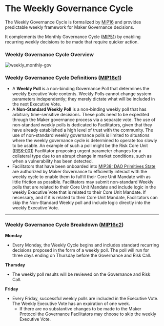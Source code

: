 # The Weekly Governance Cycle

The Weekly Governance Cycle is formalized by [MIP16](https://mips.makerdao.com/mips/details/MIP16) and provides predictable weekly framework for Maker Governance decisions.

It complements the Monthly Governance Cycle ([MIP51](https://mips.makerdao.com/mips/details/MIP51)) by enabling recurring weekly decisions to be made that require quicker action.

### Weekly Governance Cycle Overview

![weekly_monthly-gov](https://github.com/makerdao/mips/blob/master/MIP16/weekly_governance_cycle.png?raw=true)

### Weekly Governance Cycle Definitions ([MIP16c1](https://mips.makerdao.com/mips/details/MIP16#MIP16c1)) 

- A **Weekly Poll** is a non-binding Governance Poll that determines the weekly Executive Vote contents. Weekly Polls cannot change system parameters independently; they merely dictate what will be included in the next Executive Vote.
- A **Non-Standard Weekly Poll** is a non-binding weekly poll that has arbitrary time-sensitive decisions. These polls need to be expedited through the Maker governance process via a separate vote. The use of non-standard weekly polls is dedicated to Facilitators, given that they have already established a high level of trust with the community. The use of non-standard weekly governance polls is limited to situations where the weekly governance cycle is determined to operate too slowly to be usable. An example of such a poll might be the Risk Core Unit ([RISK-001](https://mips.makerdao.com/mips/details/MIP39c2SP2)) Facilitator proposing urgent parameter changes for a collateral type due to an abrupt change in market conditions, such as when a vulnerability has been detected.
- Facilitators that have been onboarded into [MIP38: DAO Primitives State](https://github.com/makerdao/mips/blob/master/MIP38/mip38.md) are authorized by Maker Governance to efficiently interact with the weekly cycle to enable them to fulfill their Core Unit Mandate with as little friction as possible. Facilitators may submit non-standard Weekly polls that are related to their Core Unit Mandate and include logic in the weekly Executive Vote that is related to their Core Unit Mandate. If necessary, and if it is related to their Core Unit Mandate, Facilitators can skip the Non-Standard Weekly poll and include logic directly into the weekly Executive Vote.

---

### Weekly Governance Cycle Breakdown ([MIP16c2](https://mips.makerdao.com/mips/details/MIP16#MIP16c2)) 


**Monday**

- Every Monday, the Weekly Cycle begins and includes standard recurring decisions proposed in the form of a weekly poll. The poll will run for three days ending on Thursday before the Governance and Risk Call.

**Thursday**

- The weekly poll results will be reviewed on the Governance and Risk Call.

**Friday**

- Every Friday, successful weekly polls are included in the Executive Vote. The Weekly Executive Vote has an expiration of one week.
    - If there are no substantive changes to be made to the Maker Protocol the Governance Facilitators may choose to skip the weekly Executive Vote.
